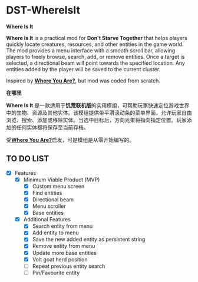 # DST-WhereIsIt

**Where Is It**

**Where Is It** is a practical mod for **Don't Starve Together** that helps players quickly locate creatures, resources, and other entities in the game world. The mod provides a menu interface with a smooth scroll bar, allowing players to freely browse, search, add, or remove entities. Once a target is selected, a directional beam will point towards the specified location. Any entities added by the player will be saved to the current cluster.

Inspired by [**Where You Are?**](https://steamcommunity.com/sharedfiles/filedetails/?id=2823963520&searchtext=Where+you+are), but mod was coded from scratch.

**在哪里**

**Where Is It** 是一款适用于**饥荒联机版**的实用模组，可帮助玩家快速定位游戏世界中的生物、资源及其他实体。该模组提供带平滑滚动条的菜单界面，允许玩家自由浏览、搜索、添加或移除实体。当选中目标后，方向光束将指向指定位置。玩家添加的任何实体都将保存至当前存档。

受[**Where You Are?**](https://steamcommunity.com/sharedfiles/filedetails/?id=2823963520&searchtext=Where+you+are)启发，可是模组是从零开始编写的。

## TO DO LIST
- [x] Features
    - [x] Minimum Viable Product (MVP)
        - [x] Custom menu screen
        - [x] Find entities 
        - [x] Directional beam
        - [x] Menu scroller
        - [x] Base entities
    - [x] Additional Features
        - [x] Search entity from menu
        - [x] Add entity to menu
        - [x] Save the new added entity as persistent string
        - [x] Remove entity from menu
        - [x] Update more base entities
        - [x] Volt goat herd position
        - [ ] Repeat previous entity search
        - [ ] Pin/Favourite entity